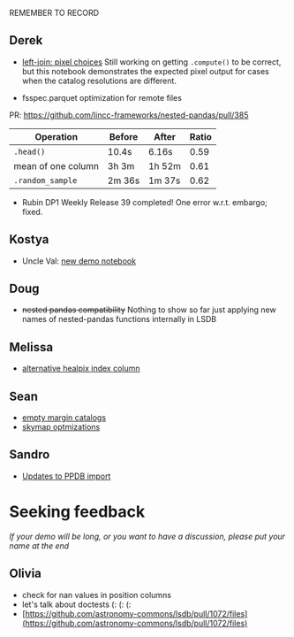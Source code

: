 REMEMBER TO RECORD

## Derek

- [left-join: pixel choices](./left-join-plan.ipynb) Still working on getting `.compute()` to be correct,
  but this notebook demonstrates the expected pixel output for cases when the catalog resolutions are
  different.

- fsspec.parquet optimization for remote files

PR: https://github.com/lincc-frameworks/nested-pandas/pull/385

|Operation           |Before   |After | Ratio|
|--------------------|---------|------|-------
|`.head()`           |   10.4s | 6.16s| 0.59 |
|mean of one column  |   3h 3m |1h 52m| 0.61 |
|`.random_sample`    |   2m 36s|1m 37s| 0.62 |

- Rubin DP1 Weekly Release 39 completed!  One error w.r.t. embargo; fixed.

## Kostya

- Uncle Val: [new demo notebook](https://github.com/lincc-frameworks/uncle-val/blob/main/docs/pre_executed/demo.ipynb)

## Doug

- ~~nested pandas compatibility~~ Nothing to show so far just applying new names of nested-pandas functions internally in LSDB

## Melissa

- [alternative healpix index column](./healpix_column.ipynb)

## Sean

- [empty margin catalogs](./compressed_mocs.ipynb)
- [skymap optmizations](./compressed_mocs.ipynb)

## Sandro

- [Updates to PPDB import](https://github.com/lsst-sitcom/linccf/blob/main/ppdb/incremental/main.ipynb)

# Seeking feedback

_If your demo will be long, or you want to have a discussion, please put your name at the end_


## Olivia

- check for nan values in position columns
- let's talk about doctests (: (: (:
- [https://github.com/astronomy-commons/lsdb/pull/1072/files](https://github.com/astronomy-commons/lsdb/pull/1072/files)
